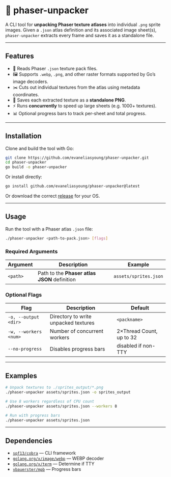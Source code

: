 # 🎨 phaser-unpacker

A CLI tool for **unpacking Phaser texture atlases** into individual `.png` sprite images.
Given a `.json` atlas definition and its associated image sheet(s), `phaser-unpacker` extracts every frame and saves it as a standalone file.

---

## Features

- 📂 Reads Phaser `.json` texture pack files.
- 🖼️ Supports `.webp`, `.png`, and other raster formats supported by Go’s image decoders.
- ✂️ Cuts out individual textures from the atlas using metadata coordinates.
- 💾 Saves each extracted texture as a **standalone PNG**.
- ⚡ Runs **concurrently** to speed up large sheets (e.g. 1000+ textures).
- 📊 Optional progress bars to track per-sheet and total progress.

---

## Installation

Clone and build the tool with Go:

```bash
git clone https://github.com/evaneliasyoung/phaser-unpacker.git
cd phaser-unpacker
go build -o phaser-unpacker
```

Or install directly:

```bash
go install github.com/evaneliasyoung/phaser-unpacker@latest
```

Or download the correct [release](https://github.com/evaneliasyoung/phaser-unpacker/releases) for your OS.

---

## Usage

Run the tool with a Phaser atlas `.json` file:

```bash
./phaser-unpacker <path-to-pack.json> [flags]
```

### Required Arguments

| Argument | Description                                  | Example               |
| -------- | -------------------------------------------- | --------------------- |
| `<path>` | Path to the **Phaser atlas JSON** definition | `assets/sprites.json` |

### Optional Flags

| Flag                  | Description                          | Default                  |
| --------------------- | ------------------------------------ | ------------------------ |
| `-o, --output <dir>`  | Directory to write unpacked textures | `<packname>`             |
| `-w, --workers <num>` | Number of concurrent workers         | 2×Thread Count, up to 32 |
| `--no-progress`       | Disables progress bars               | disabled if non-TTY      |

---

## Examples

```bash
# Unpack textures to ./sprites_output/*.png
./phaser-unpacker assets/sprites.json -o sprites_output

# Use 8 workers regardless of CPU count
./phaser-unpacker assets/sprites.json --workers 8

# Run with progress bars
./phaser-unpacker assets/sprites.json
```

---

## Dependencies

- [`spf13/cobra`](https://github.com/spf13/cobra) — CLI framework
- [`golang.org/x/image/webp`](https://pkg.go.dev/golang.org/x/image/webp) — WEBP decoder
- [`golang.org/x/term`](https://pkg.go.dev/golang.org/x/term) — Determine if TTY
- [`vbauerster/mpb`](https://github.com/vbauerster/mpb) — Progress bars
